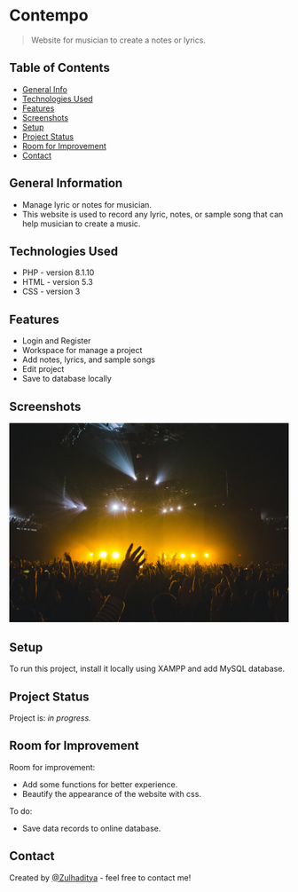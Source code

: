 # Contempo
> Website for musician to create a notes or lyrics.

## Table of Contents
* [General Info](#general-information)
* [Technologies Used](#technologies-used)
* [Features](#features)
* [Screenshots](#screenshots)
* [Setup](#setup)
* [Project Status](#project-status)
* [Room for Improvement](#room-for-improvement)
* [Contact](#contact)

## General Information
- Manage lyric or notes for musician.
- This website is used to record any lyric, notes, or sample song that can help musician to create a music.

## Technologies Used
- PHP - version 8.1.10
- HTML - version 5.3
- CSS - version 3

## Features
- Login and Register
- Workspace for manage a project
- Add notes, lyrics, and sample songs
- Edit project
- Save to database locally

## Screenshots
![Example screenshot](./img/dashboard.png)

## Setup
To run this project, install it locally using XAMPP and add MySQL database.

## Project Status
Project is: _in progress._ <!-- / _complete_ / _no longer being worked on_. reason ? -->

## Room for Improvement

Room for improvement:
- Add some functions for better experience.
- Beautify the appearance of the website with css.

To do:
- Save data records to online database.

## Contact
Created by [@Zulhaditya](https://itsmyportofolio.netlify.app/) - feel free to contact me!
